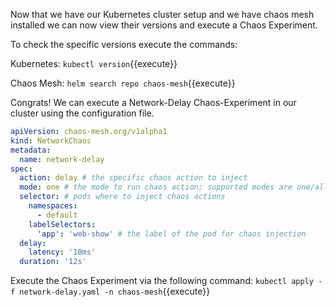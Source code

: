 Now that we have our Kubernetes cluster setup and we have chaos mesh installed we can now view their versions and execute a Chaos Experiment.

To check the specific versions execute the commands:

Kubernetes:
`kubectl version`{{execute}}

Chaos Mesh:
`helm search repo chaos-mesh`{{execute}}

Congrats! We can execute a Network-Delay Chaos-Experiment in our cluster using the configuration file.

```yaml
apiVersion: chaos-mesh.org/v1alpha1
kind: NetworkChaos
metadata:
  name: network-delay
spec:
  action: delay # the specific chaos action to inject
  mode: one # the mode to run chaos action; supported modes are one/all/fixed/fixed-percent/random-max-percent
  selector: # pods where to inject chaos actions
    namespaces:
      - default
    labelSelectors:
      'app': 'web-show' # the label of the pod for chaos injection
  delay:
    latency: '10ms'
  duration: '12s'
```

Execute the Chaos Experiment via the following command:
`kubectl apply -f network-delay.yaml -n chaos-mesh`{{execute}}

